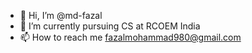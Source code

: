 - 👋 Hi, I’m @md-fazal
- 🌱 I’m currently pursuing CS at RCOEM India
- 📫 How to reach me fazalmohammad980@gmail.com

<!---
md-fazal/md-fazal is a ✨ special ✨ repository because its `README.md` (this file) appears on your GitHub profile.
You can click the Preview link to take a look at your changes.
--->
